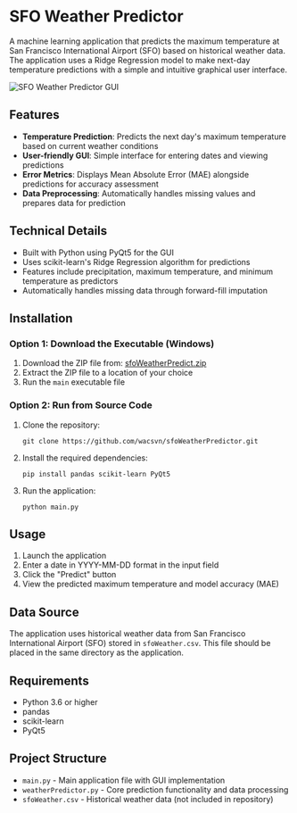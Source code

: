 # SFO Weather Predictor

A machine learning application that predicts the maximum temperature at San Francisco International Airport (SFO) based on historical weather data. The application uses a Ridge Regression model to make next-day temperature predictions with a simple and intuitive graphical user interface.

![SFO Weather Predictor GUI](https://github.com/wacsvn/sfoWeatherPredictor/assets/81664765/03dfe1e6-d456-40f1-b4ac-b9131fc7d6ac)

## Features

- **Temperature Prediction**: Predicts the next day's maximum temperature based on current weather conditions
- **User-friendly GUI**: Simple interface for entering dates and viewing predictions
- **Error Metrics**: Displays Mean Absolute Error (MAE) alongside predictions for accuracy assessment
- **Data Preprocessing**: Automatically handles missing values and prepares data for prediction

## Technical Details

- Built with Python using PyQt5 for the GUI
- Uses scikit-learn's Ridge Regression algorithm for predictions
- Features include precipitation, maximum temperature, and minimum temperature as predictors
- Automatically handles missing data through forward-fill imputation

## Installation

### Option 1: Download the Executable (Windows)

1. Download the ZIP file from: [sfoWeatherPredict.zip](https://www.mediafire.com/file/stj4u4b0lq2s0l5/sfoWeatherPredict.zip/file)
2. Extract the ZIP file to a location of your choice
3. Run the `main` executable file

### Option 2: Run from Source Code

1. Clone the repository:
   ```
   git clone https://github.com/wacsvn/sfoWeatherPredictor.git
   ```

2. Install the required dependencies:
   ```
   pip install pandas scikit-learn PyQt5
   ```

3. Run the application:
   ```
   python main.py
   ```

## Usage

1. Launch the application
2. Enter a date in YYYY-MM-DD format in the input field
3. Click the "Predict" button
4. View the predicted maximum temperature and model accuracy (MAE)

## Data Source

The application uses historical weather data from San Francisco International Airport (SFO) stored in `sfoWeather.csv`. This file should be placed in the same directory as the application.

## Requirements

- Python 3.6 or higher
- pandas
- scikit-learn
- PyQt5

## Project Structure

- `main.py` - Main application file with GUI implementation
- `weatherPredictor.py` - Core prediction functionality and data processing
- `sfoWeather.csv` - Historical weather data (not included in repository)
